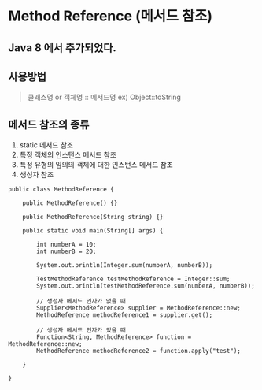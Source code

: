 # Method Reference (메서드 참조)

## Java 8 에서 추가되었다.

## 사용방법
> 클래스명 or 객체명 :: 메서드명 ex) Object::toString

## 메서드 참조의 종류
1. static 메서드 참조
2. 특정 객체의 인스턴스 메서드 참조
3. 특정 유형의 임의의 객체에 대한 인스턴스 메서드 참조
4. 생성자 참조


```
public class MethodReference {

    public MethodReference() {}

    public MethodReference(String string) {}

    public static void main(String[] args) {

        int numberA = 10;
        int numberB = 20;

        System.out.println(Integer.sum(numberA, numberB));

        TestMethodReference testMethodReference = Integer::sum;
        System.out.println(testMethodReference.sum(numberA, numberB));

        // 생성자 메서드 인자가 없을 때
        Supplier<MethodReference> supplier = MethodReference::new;
        MethodReference methodReference1 = supplier.get();

        // 생성자 메서드 인자가 있을 때
        Function<String, MethodReference> function = MethodReference::new;
        MethodReference methodReference2 = function.apply("test");

    }

}
```